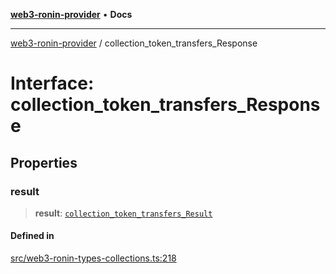 [**web3-ronin-provider**](../README.md) • **Docs**

***

[web3-ronin-provider](../globals.md) / collection\_token\_transfers\_Response

# Interface: collection\_token\_transfers\_Response

## Properties

### result

> **result**: [`collection_token_transfers_Result`](collection_token_transfers_Result.md)

#### Defined in

[src/web3-ronin-types-collections.ts:218](https://github.com/chuacw/web3-ronin-provider/blob/7251b9677bbb79d30e6a4204bfabcc38fab6aa15/src/web3-ronin-types-collections.ts#L218)
